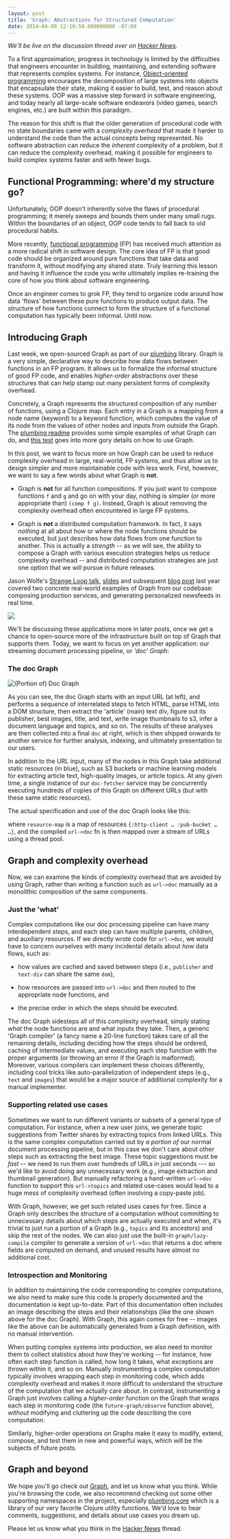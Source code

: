 ```yaml
---
layout: post
title: 'Graph: Abstractions for Structured Computation'
date: 2014-04-08 12:10:58.000000000 -07:00
---
```

*We'll be live on the discussion thread over on [Hacker News](http://news.ycombinator.com/item?id=5183236).*    

To a first approximation, progress in technology is limited by the difficulties that engineers encounter in building, maintaining, and extending software that represents complex systems.  For instance, [Object-oriented programming](http://en.wikipedia.org/wiki/Object-oriented_programming) encourages the decomposition of large systems into objects that encapsulate their state, making it easier to build, test, and reason about these systems.  OOP was a massive step forward in software engineering, and today nearly all large-scale software endeavors (video games, search engines, etc.) are built within this paradigm.  

The reason for this shift is that the older generation of procedural code with no state boundaries came with a *complexity overhead* that made it harder to understand the code than the actual concepts being represented.  No software abstraction can reduce the *inherent* complexity of a problem, but it can reduce the complexity overhead, making it possible for engineers to build complex systems faster and with fewer bugs.

Functional Programming: where'd my structure go?
---

Unfortunately, OOP doesn't inherently solve the flaws of procedural programming; it merely sweeps and bounds them under many small rugs.  Within the boundaries of an object, OOP code tends to fall back to old procedural habits. 

More recently, [functional programming](http://en.wikipedia.org/wiki/Functional_programming) (FP) has received much attention as a more radical shift in software design. The core idea of FP is that good code should be organized around pure functions that take data and transform it, without modifying any shared state.  Truly learning this lesson and having it influence the code you write ultimately implies re-training the core of how you think about software engineering.  

Once an engineer comes to grok FP,  they tend to organize code around how data 'flows' between these pure functions to produce output data.  The structure of how functions connect to form the structure of a functional computation has typically been informal. Until now.

Introducing Graph
---

Last week, we open-sourced Graph as part of our [plumbing](https://github.com/plumatic/plumbing) library. Graph is a very simple, declarative way to describe how data flows between functions in an FP program.  It allows us to formalize the informal structure of good FP code, and enables *higher-order* abstractions over these structures that can help stamp out many persistent forms of complexity overhead.

Concretely, a Graph represents the structured composition of any number of functions, using a Clojure map.  Each entry in a Graph is a mapping from a node name (keyword) to a keyword function, which computes the value of its node from the values of other nodes and inputs from outside the Graph.  The [plumbing readme](https://github.com/plumatic/plumbing) provides some simple examples of what Graph can do, and [this test](https://github.com/plumatic/plumbing/blob/master/test/plumbing/graph_examples_test.clj) goes into more gory details on how to use Graph.

In this post, we want to focus more on how Graph can be used to reduce complexity overhead in large, real-world, FP systems, and thus allow us to design simpler and more maintainable code with less work.  First, however, we want to say a few words about what Graph is **not**.  

 - Graph is **not** for all function compositions.  If you just want to compose functions `f` and `g` and go on with your day, nothing is simpler (or more appropriate than) `(comp f g)`.  Instead, Graph is about removing the complexity overhead often encountered in large FP systems.

 - Graph is **not** a distributed computation framework.  In fact, it says *nothing* at all about how or where the node functions should be executed, but just describes how data flows from one function to another.  This is actually a *strength* -- as we will see, the ability to compose a Graph with various execution strategies helps us reduce complexity overhead -- and distributed computation strategies are just one option that we will pursue in future releases.

Jason Wolfe's [Strange Loop talk](http://www.infoq.com/presentations/Graph-Clojure-Prismatic), [slides](https://github.com/strangeloop/strangeloop2012/blob/master/slides/sessions/Wolfe-Graph.pdf?raw=true) and subsequent [blog post](http://plumatic.github.io/prismatics-graph-at-strange-loop/) last year covered two concrete real-world examples of Graph from our codebase: composing production services, and generating personalized newsfeeds in real time.

![]({{site.baseurl}}/content/images/2014/10/graph_ugly_graphs-1.png)



<!--![API Service and feed builder graphs](http://prismatic.squarespace.com/storage/graph_ugly_graphs.png)

-->

We'll be discussing these applications more in later posts, once we get a chance to open-source more of the infrastructure built on top of Graph that supports them.  Today, we want to focus on yet another application: our streaming document processing pipeline, or *'doc' Graph*:

### The doc Graph

<img src="https://raw.github.com/wiki/plumatic/plumbing/images/doc_graph.png" alt="(Portion of) Doc Graph" style="display:block; margin-left:auto; margin-right: auto;">

<!--![(Portion of) Doc Graph](https://raw.github.com/wiki/prismatic/plumbing/images/doc_graph.png)-->

As you can see, the doc Graph starts with an input URL (at left), and performs a sequence of interrelated steps to fetch HTML, parse HTML into a DOM structure, then extract the 'article' (main) text div, figure out its publisher, best images, title, and text, write image thumbnails to s3, infer a document language and topics, and so on.  The results of these analyses are then collected into a final `doc` at right, which is then shipped onwards to another service for further analysis, indexing, and ultimately presentation to our users.

In addition to the URL input, many of the nodes in this Graph take additional static resources (in blue), such as S3 buckets or machine learning models for extracting article text, high-quality images, or article topics.  At any given time, a single instance of our `doc-fetcher` service may be concurrently executing hundreds of copies of this Graph on different URLs (but with these same static resources).

The actual specification and use of the doc Graph looks like this:

<script src="https://gist.github.com/34f958c95e1f3e8d1443.js"></script>

where `resource-map` is a map of resources `{:http-client … :pub-bucket … …}`, and the compiled `url->doc` fn is then mapped over a stream of URLs using a thread pool.  

Graph and complexity overhead
---

Now, we can examine the kinds of complexity overhead that are avoided by using Graph, rather than writing a function such as `url->doc` manually as a monolithic composition of the same components.

### Just the 'what' 

Complex computations like our doc processing pipeline can have many interdependent steps, and each step can have multiple parents, children, and auxiliary resources.  If we directly wrote code for `url->doc`, we would have to concern ourselves with many incidental details about *how* data flows, such as:

 - how values are cached and saved between steps (i.e., `publisher` and `text-div` can share the same `dom`),

 - how resources are passed into `url->doc` and then routed to the appropriate node functions, and

 - the precise order in which the steps should be executed.

The doc Graph sidesteps all of this complexity overhead, simply stating *what* the node functions are and what inputs they take.  Then, a generic 'Graph compiler' (a fancy name a 20-line function) takes care of all the remaining details, including deciding how the steps should be ordered, caching of intermediate values, and executing each step function with the proper arguments (or throwing an error if the Graph is malformed).   Moreover, various compilers can implement these choices differently, including cool tricks like auto-parallelization of independent steps (e.g., `text` and `images`) that would be a major source of additional complexity for a manual implementer.

### Supporting related use cases

Sometimes we want to run different variants or subsets of a general type of computation.  For instance, when a new user joins, we generate topic suggestions from Twitter shares by extracting topics from linked URLs.  This is the same complex computation carried out by *a portion of* our normal document processing pipeline, but in this case we don't care about other steps such as extracting the best image.   These topic suggestions must be *fast* -- we need to run them over hundreds of URLs in just seconds --- so we'd like to avoid doing any unnecessary work (e.g., image extraction and thumbnail generation).  But manually refactoring a hand-written `url->doc` function to support this `url->topics` and related use-cases would lead to a huge mess of complexity overhead (often involving a copy-paste job).  

With Graph, however, we get such related uses cases for free.  Since a Graph only describes the structure of a computation without committing to unnecessary details about which steps are actually executed and when, it's trivial to just run a portion of a Graph (e.g., `topics` and its ancestors) and skip the rest of the nodes.  We can also just use the built-in `graph/lazy-compile` compiler to generate a version of `url->doc` that returns a doc where fields are computed on demand, and unused results have almost no additional cost.  

### Introspection and Monitoring

In addition to maintaining the code corresponding to complex computations, we also need to make sure this code is properly documented and the documentation is kept up-to-date.  Part of this documentation often includes an image describing the steps and their relationships (like the one shown above for the doc Graph).  With Graph, this again comes for free -- images like the above can be automatically generated from a Graph definition, with no manual intervention.

When putting complex systems into production, we also need to monitor them to collect statistics about how they're working -- for instance, how often each step function is called, how long it takes, what exceptions are thrown within it, and so on.  Manually instrumenting a complex computation typically involves wrapping each step in monitoring code, which adds complexity overhead and makes it more difficult to understand the structure of the computation that we actually care about.  In contrast, instrumenting a Graph just involves calling a *higher-order* function on the Graph that wraps each step in monitoring code (the `future-graph/observe` function above), *without* modifying and cluttering up the code describing the core computation.

Similarly, higher-order operations on Graphs make it easy to modify, extend, compose, and test them in new and powerful ways, which will be the subjects of future posts.

Graph and beyond
---

We hope you'll go check out [Graph](https://github.com/plumatic/plumbing), and let us know what you think.  While you're browsing the code, we also recommend checking out some other supporting namespaces in the project, especially [plumbing.core](https://github.com/plumatic/plumbing/blob/master/src/plumbing/core.clj) which is a library of our very favorite Clojure utility functions.  We'd love to hear comments, suggestions, and details about use cases you dream up.

Please let us know what you think in the [Hacker News](http://news.ycombinator.com/item?id=5183236) thread.    

